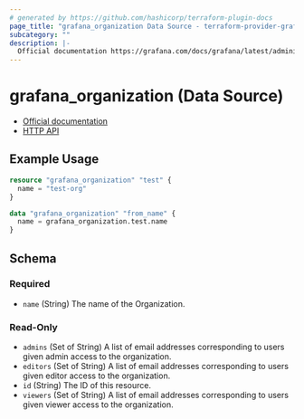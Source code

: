 ```yaml
---
# generated by https://github.com/hashicorp/terraform-plugin-docs
page_title: "grafana_organization Data Source - terraform-provider-grafana"
subcategory: ""
description: |-
  Official documentation https://grafana.com/docs/grafana/latest/administration/manage-organizations/HTTP API https://grafana.com/docs/grafana/latest/http_api/org/
---
```


# grafana_organization (Data Source)

* [Official documentation](https://grafana.com/docs/grafana/latest/administration/manage-organizations/)
* [HTTP API](https://grafana.com/docs/grafana/latest/http_api/org/)

## Example Usage

```terraform
resource "grafana_organization" "test" {
  name = "test-org"
}

data "grafana_organization" "from_name" {
  name = grafana_organization.test.name
}
```

<!-- schema generated by tfplugindocs -->
## Schema

### Required

- `name` (String) The name of the Organization.

### Read-Only

- `admins` (Set of String) A list of email addresses corresponding to users given admin access to the organization.
- `editors` (Set of String) A list of email addresses corresponding to users given editor access to the organization.
- `id` (String) The ID of this resource.
- `viewers` (Set of String) A list of email addresses corresponding to users given viewer access to the organization.


